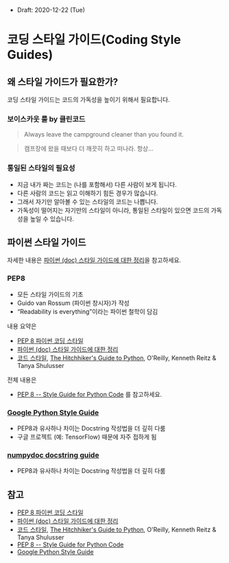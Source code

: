 * Draft: 2020-12-22 (Tue)

# 코딩 스타일 가이드(Coding Style Guides)
## 왜 스타일 가이드가 필요한가?
코딩 스타일 가이드는 코드의 가독성을 높이기 위해서 필요합니다.

### 보이스카웃 룰 by 클린코드
> Always leave the campground cleaner than you found it.

> 캠프장에 왔을 때보다 더 깨끗히 하고 떠나라. 항상...

### 통일된 스타일의 필요성
* 지금 내가 짜는 코드는 (나를 포함해서) 다른 사람이 보게 됩니다.
* 다른 사람의 코드는 읽고 이해하기 힘든 경우가 많습니다.
* 그래서 자기만 알아볼 수 있는 스타일의 코드는 나쁩니다.
* 가독성이 떨어지는 자기만의 스타일이 아니라, 통일된 스타일이 있으면 코드의 가독성을 높일 수 있습니다.

## 파이썬 스타일 가이드
자세한 내용은 [파이썬 (doc) 스타일 가이드에 대한 정리](https://medium.com/@kkweon/%ED%8C%8C%EC%9D%B4%EC%8D%AC-doc-%EC%8A%A4%ED%83%80%EC%9D%BC-%EA%B0%80%EC%9D%B4%EB%93%9C%EC%97%90-%EB%8C%80%ED%95%9C-%EC%A0%95%EB%A6%AC-b6d27cd0a27c)을 참고하세요.

### PEP8
- 모든 스타일 가이드의 기초
- Guido van Rossum (파이썬 창시자)가 작성
- “Readability is everything”이라는 파이썬 철학이 담김

내용 요약은
* [PEP 8 파이썬 코딩 스타일](http://pythonstudy.xyz/python/article/511-%ED%8C%8C%EC%9D%B4%EC%8D%AC-%EC%BD%94%EB%94%A9-%EC%8A%A4%ED%83%80%EC%9D%BC)
* [파이썬 (doc) 스타일 가이드에 대한 정리](https://medium.com/@kkweon/%ED%8C%8C%EC%9D%B4%EC%8D%AC-doc-%EC%8A%A4%ED%83%80%EC%9D%BC-%EA%B0%80%EC%9D%B4%EB%93%9C%EC%97%90-%EB%8C%80%ED%95%9C-%EC%A0%95%EB%A6%AC-b6d27cd0a27c)
* [코드 스타일](https://python-guide-kr.readthedocs.io/ko/latest/writing/style.html#one-statement-per-line), [The Hitchhiker's Guide to Python](https://www.amazon.com/Hitchhikers-Guide-Python-Practices-Development/dp/1491933178/ref=as_li_ss_il?ie=UTF8&linkCode=li2&tag=bookforkind-20&linkId=804806ebdacaf3b56567347f3afbdbca), O'Reilly, Kenneth Reitz & Tanya Shulusser

전체 내용은
* [PEP 8 -- Style Guide for Python Code](https://www.python.org/dev/peps/pep-0008/)
를 참고하세요.

### [Google Python Style Guide](https://google.github.io/styleguide/pyguide.html)
- PEP8과 유사하나 차이는 Docstring 작성법을 더 깊히 다룸
- 구글 프로젝트 (예: TensorFlow) 때문에 자주 접하게 됨

### [numpydoc docstring guide](https://numpydoc.readthedocs.io/en/latest/format.html)
- PEP8과 유사하나 차이는 Docstring 작성법을 더 깊히 다룸

## 참고
* [PEP 8 파이썬 코딩 스타일](http://pythonstudy.xyz/python/article/511-%ED%8C%8C%EC%9D%B4%EC%8D%AC-%EC%BD%94%EB%94%A9-%EC%8A%A4%ED%83%80%EC%9D%BC)
* [파이썬 (doc) 스타일 가이드에 대한 정리](https://medium.com/@kkweon/%ED%8C%8C%EC%9D%B4%EC%8D%AC-doc-%EC%8A%A4%ED%83%80%EC%9D%BC-%EA%B0%80%EC%9D%B4%EB%93%9C%EC%97%90-%EB%8C%80%ED%95%9C-%EC%A0%95%EB%A6%AC-b6d27cd0a27c)
* [코드 스타일](https://python-guide-kr.readthedocs.io/ko/latest/writing/style.html#one-statement-per-line), [The Hitchhiker's Guide to Python](https://www.amazon.com/Hitchhikers-Guide-Python-Practices-Development/dp/1491933178/ref=as_li_ss_il?ie=UTF8&linkCode=li2&tag=bookforkind-20&linkId=804806ebdacaf3b56567347f3afbdbca), O'Reilly, Kenneth Reitz & Tanya Shulusser
* [PEP 8 -- Style Guide for Python Code](https://www.python.org/dev/peps/pep-0008/)
* [Google Python Style Guide](https://google.github.io/styleguide/pyguide.html)
